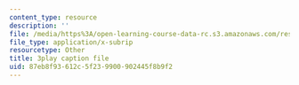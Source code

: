 ```yaml
---
content_type: resource
description: ''
file: /media/https%3A/open-learning-course-data-rc.s3.amazonaws.com/res-18-005-highlights-of-calculus-spring-2010/87eb8f93612c5f239900902445f8b9f2_4PBYm3FuUNQ.vtt
file_type: application/x-subrip
resourcetype: Other
title: 3play caption file
uid: 87eb8f93-612c-5f23-9900-902445f8b9f2
---
```

